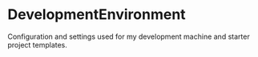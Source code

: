 # DevelopmentEnvironment
Configuration and settings used for my development machine and starter project templates.
